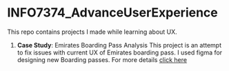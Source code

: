# INFO7374_AdvanceUserExperience

This repo contains projects I made  while learning about UX. 

1. **Case Study**: Emirates Boarding Pass Analysis
   This project is an attempt to fix issues with current UX of Emirates boarding pass. I used figma for designing new Boarding passes.
   For more details [click here](https://github.com/dj0894/INFO7374_AdvanceUserExperience/blob/main/boardingPassAnalysis/emiratesBoardingPassAnalysis.md)




